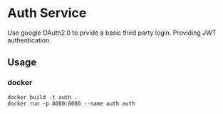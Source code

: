 # Auth Service
Use google OAuth2.0 to prvide a basic third party login.
Providing JWT authentication.

## Usage

### docker
```
docker build -t auth .
docker run -p 8080:8080 --name auth auth
```